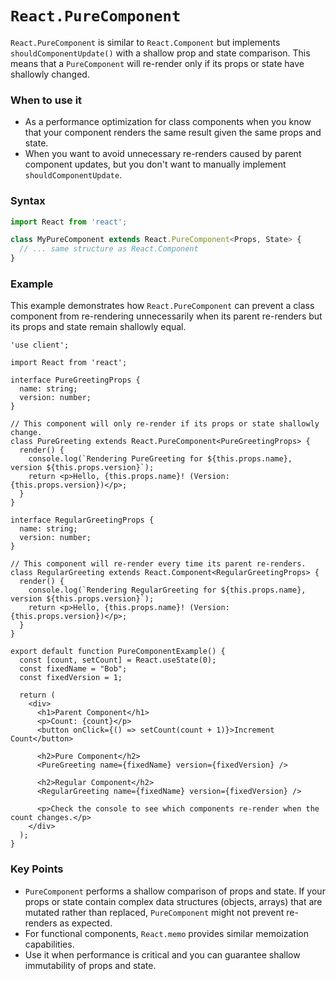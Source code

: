 
# `React.PureComponent`

`React.PureComponent` is similar to `React.Component` but implements `shouldComponentUpdate()` with a shallow prop and state comparison. This means that a `PureComponent` will re-render only if its props or state have shallowly changed.

### When to use it
-   As a performance optimization for class components when you know that your component renders the same result given the same props and state.
-   When you want to avoid unnecessary re-renders caused by parent component updates, but you don't want to manually implement `shouldComponentUpdate`.

### Syntax

```typescript
import React from 'react';

class MyPureComponent extends React.PureComponent<Props, State> {
  // ... same structure as React.Component
}
```

### Example

This example demonstrates how `React.PureComponent` can prevent a class component from re-rendering unnecessarily when its parent re-renders but its props and state remain shallowly equal.

```tsx
'use client';

import React from 'react';

interface PureGreetingProps {
  name: string;
  version: number;
}

// This component will only re-render if its props or state shallowly change.
class PureGreeting extends React.PureComponent<PureGreetingProps> {
  render() {
    console.log(`Rendering PureGreeting for ${this.props.name}, version ${this.props.version}`);
    return <p>Hello, {this.props.name}! (Version: {this.props.version})</p>;
  }
}

interface RegularGreetingProps {
  name: string;
  version: number;
}

// This component will re-render every time its parent re-renders.
class RegularGreeting extends React.Component<RegularGreetingProps> {
  render() {
    console.log(`Rendering RegularGreeting for ${this.props.name}, version ${this.props.version}`);
    return <p>Hello, {this.props.name}! (Version: {this.props.version})</p>;
  }
}

export default function PureComponentExample() {
  const [count, setCount] = React.useState(0);
  const fixedName = "Bob";
  const fixedVersion = 1;

  return (
    <div>
      <h1>Parent Component</h1>
      <p>Count: {count}</p>
      <button onClick={() => setCount(count + 1)}>Increment Count</button>

      <h2>Pure Component</h2>
      <PureGreeting name={fixedName} version={fixedVersion} />

      <h2>Regular Component</h2>
      <RegularGreeting name={fixedName} version={fixedVersion} />

      <p>Check the console to see which components re-render when the count changes.</p>
    </div>
  );
}
```

### Key Points
-   `PureComponent` performs a shallow comparison of props and state. If your props or state contain complex data structures (objects, arrays) that are mutated rather than replaced, `PureComponent` might not prevent re-renders as expected.
-   For functional components, `React.memo` provides similar memoization capabilities.
-   Use it when performance is critical and you can guarantee shallow immutability of props and state.
